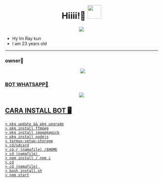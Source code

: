 <h1 align="center">Hiiii!👋 <img src="https://github.com/YuzzuKamiyaka/image/blob/main/Kanna%20-%20eyes%20on%20you.gif" style="border-radius:5;" width="45px" alt=""><br></h1>
<p align="center">
<img align="center" height="auto" src="https://github.com/YuzzuKamiyaka/image/blob/main/442757cb859d28f896389b76fff1d758.gif"/></a> 

<p align="center"> 

- Hy Im Ray kun
- I am 23 years old


------ 

### owner👤
<p align="center">
  <a href="https://wa.me/6288289252040"><img src="https://img.shields.io/badge/WhatsApp-25D366?style=for-the-badge&logo=whatsapp&logoColor=white" /><br>

### BOT WHATSAPP🤖
<p align="center">
  <a href="https://wa.me/62887433094409"><img src="https://img.shields.io/badge/WhatsApp-25D366?style=for-the-badge&logo=whatsapp&logoColor=white" /><br>

## CARA INSTALL BOT 🖥

```
> pkg update && pkg upgrade
> pkg install ffmpeg
> pkg install imagemagick
> pkg install nodejs
> termux-setup-storage
> cd/sdcard
> cp-r (namafile) /$HOME
> cd (namafile) 
> npm install / npm i
> cd
> cd (namafile) 
> bash install.sh
> npm start

```
